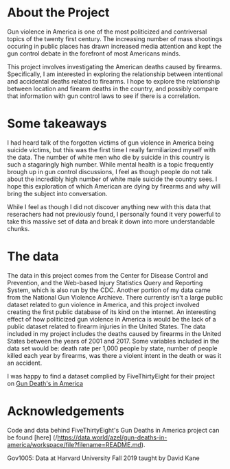 # About the Project

Gun violence in America is one of the most politicized and contriversal topics of the twenty first century. The increasing number of mass shootings occuring in public places has drawn increased media attention and kept the gun control debate in the forefront of most Americans minds.   

This project involves investigating the American deaths caused by firearms. Specifically, I am interested in exploring the relationship between intentional and accidental deaths related to firearms.  I hope to explore the relationship between location and firearm deaths in the country, and possibly compare that information with gun control laws to see if there is a correlation. 

# Some takeaways

I had heard talk of the forgotten victims of gun violence in America being suicide victims, but this was the first
time I really farmiliarized myself with the data. The number of white men who die by suicide in this country is such a stagaringly high number. While mental health is a topic frequently brough up in gun control discussions, I feel as though people do not talk about the incredibly high number of white male suicide the country sees. I hope this exploration of which American are dying by firearms and why will bring the subject into conversation.

While I feel as though I did not discover anything new with this data that reserachers had not previously found, I personally found it very powerful to take this massive set of data and break it down into more understandable chunks.

# The data

The data in this project comes from the Center for Disease Control and Prevention, and the Web-based Injury Statistics Query and Reporting System, which is also run by the CDC. Another portion of my data came from the National Gun Violence Archieve. There currently isn't a large public dataset related to gun violence in America, and this project involved creating the first public database of its kind on the internet. An interesting effect of how politicized gun violence in America is would be the lack of a public dataset related to firearm injuries in the United States. The data included in my project includes the deaths caused by firearms in the United States between the years of 2001 and 2017. Some variables included in the data set would be: death rate per 1,000 people by state, number of people killed each year by firearms, was there a violent intent in the death or was it an accident.

I was happy to find a dataset complied by FiveThirtyEight for their project on [Gun Death's in America](/https://fivethirtyeight.com/features/gun-deaths/)

# Acknowledgements

Code and data behind FiveThirtyEight's Gun Deaths in America project can be found [here] (/https://data.world/azel/gun-deaths-in-america/workspace/file?filename=README.md).

Gov1005: Data at Harvard University Fall 2019 taught by David Kane
